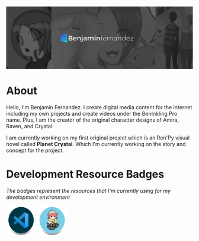 ![banner](/images/banner.jpeg)

# About
Hello, I'm Benjamin Fernandez. I create digital media content for the internet including my own projects and create videos under the BenInkling Pro name. Plus, I am the creator of the original character designs of Amira, Raven, and Crystal.

I am currently working on my first original project which is an Ren'Py visual novel called **Planet Crystal**. Which I'm currently working on the story and concept for the project.


# Development Resource Badges
*The badges represent the resources that I'm currently using for my development environment*

<img src="images/badges/vscode.png" href="https://visualstudio.microsoft.com" weight="80" height="80"> <img src="images/badges/renpy.png" href="https://renpy.org" weight="80" height="80">